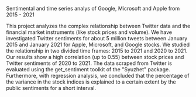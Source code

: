 Sentimental and time series analys of Google, Microsoft and Apple from 2015 - 2021

This project analyzes the complex relationship between Twitter data and the financial market instruments (like stock prices and volume). We have investigated Twitter sentiments for about 5 million tweets between January 2015 and January 2021 for Apple, Microsoft, and Google stocks. We studied the relationship in two divided time frames: 2015 to 2021 and 2020 to 2021. Our results show a high correlation (up to 0.55) between stock prices and Twitter sentiments of 2020 to 2021. The data scraped from Twitter is evaluated using the get_sentiment toolkit of the "Syuzhet" package. Furthermore, with regression analysis, we concluded that the percentage of the variance in the stock indices is explained to a certain extent by the public sentiments for a short interval.

